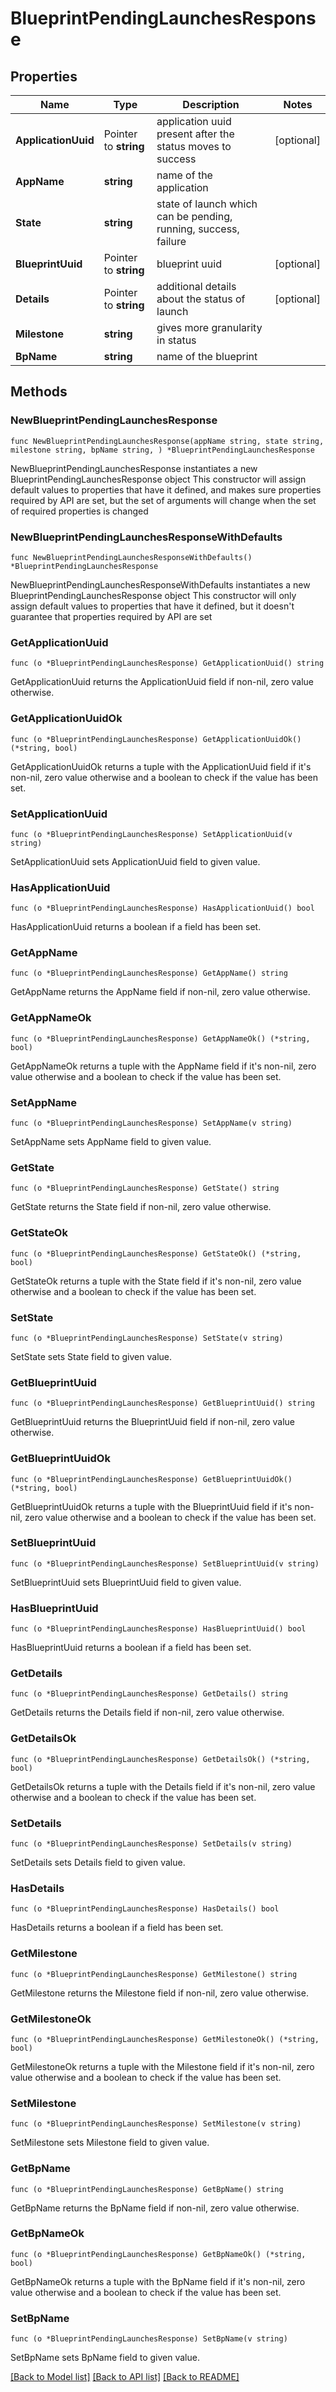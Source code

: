 # BlueprintPendingLaunchesResponse

## Properties

Name | Type | Description | Notes
------------ | ------------- | ------------- | -------------
**ApplicationUuid** | Pointer to **string** | application uuid present after the status moves to success | [optional] 
**AppName** | **string** | name of the application | 
**State** | **string** | state of launch which can be pending, running, success, failure | 
**BlueprintUuid** | Pointer to **string** | blueprint uuid | [optional] 
**Details** | Pointer to **string** | additional details about the status of launch | [optional] 
**Milestone** | **string** | gives more granularity in status | 
**BpName** | **string** | name of the blueprint | 

## Methods

### NewBlueprintPendingLaunchesResponse

`func NewBlueprintPendingLaunchesResponse(appName string, state string, milestone string, bpName string, ) *BlueprintPendingLaunchesResponse`

NewBlueprintPendingLaunchesResponse instantiates a new BlueprintPendingLaunchesResponse object
This constructor will assign default values to properties that have it defined,
and makes sure properties required by API are set, but the set of arguments
will change when the set of required properties is changed

### NewBlueprintPendingLaunchesResponseWithDefaults

`func NewBlueprintPendingLaunchesResponseWithDefaults() *BlueprintPendingLaunchesResponse`

NewBlueprintPendingLaunchesResponseWithDefaults instantiates a new BlueprintPendingLaunchesResponse object
This constructor will only assign default values to properties that have it defined,
but it doesn't guarantee that properties required by API are set

### GetApplicationUuid

`func (o *BlueprintPendingLaunchesResponse) GetApplicationUuid() string`

GetApplicationUuid returns the ApplicationUuid field if non-nil, zero value otherwise.

### GetApplicationUuidOk

`func (o *BlueprintPendingLaunchesResponse) GetApplicationUuidOk() (*string, bool)`

GetApplicationUuidOk returns a tuple with the ApplicationUuid field if it's non-nil, zero value otherwise
and a boolean to check if the value has been set.

### SetApplicationUuid

`func (o *BlueprintPendingLaunchesResponse) SetApplicationUuid(v string)`

SetApplicationUuid sets ApplicationUuid field to given value.

### HasApplicationUuid

`func (o *BlueprintPendingLaunchesResponse) HasApplicationUuid() bool`

HasApplicationUuid returns a boolean if a field has been set.

### GetAppName

`func (o *BlueprintPendingLaunchesResponse) GetAppName() string`

GetAppName returns the AppName field if non-nil, zero value otherwise.

### GetAppNameOk

`func (o *BlueprintPendingLaunchesResponse) GetAppNameOk() (*string, bool)`

GetAppNameOk returns a tuple with the AppName field if it's non-nil, zero value otherwise
and a boolean to check if the value has been set.

### SetAppName

`func (o *BlueprintPendingLaunchesResponse) SetAppName(v string)`

SetAppName sets AppName field to given value.


### GetState

`func (o *BlueprintPendingLaunchesResponse) GetState() string`

GetState returns the State field if non-nil, zero value otherwise.

### GetStateOk

`func (o *BlueprintPendingLaunchesResponse) GetStateOk() (*string, bool)`

GetStateOk returns a tuple with the State field if it's non-nil, zero value otherwise
and a boolean to check if the value has been set.

### SetState

`func (o *BlueprintPendingLaunchesResponse) SetState(v string)`

SetState sets State field to given value.


### GetBlueprintUuid

`func (o *BlueprintPendingLaunchesResponse) GetBlueprintUuid() string`

GetBlueprintUuid returns the BlueprintUuid field if non-nil, zero value otherwise.

### GetBlueprintUuidOk

`func (o *BlueprintPendingLaunchesResponse) GetBlueprintUuidOk() (*string, bool)`

GetBlueprintUuidOk returns a tuple with the BlueprintUuid field if it's non-nil, zero value otherwise
and a boolean to check if the value has been set.

### SetBlueprintUuid

`func (o *BlueprintPendingLaunchesResponse) SetBlueprintUuid(v string)`

SetBlueprintUuid sets BlueprintUuid field to given value.

### HasBlueprintUuid

`func (o *BlueprintPendingLaunchesResponse) HasBlueprintUuid() bool`

HasBlueprintUuid returns a boolean if a field has been set.

### GetDetails

`func (o *BlueprintPendingLaunchesResponse) GetDetails() string`

GetDetails returns the Details field if non-nil, zero value otherwise.

### GetDetailsOk

`func (o *BlueprintPendingLaunchesResponse) GetDetailsOk() (*string, bool)`

GetDetailsOk returns a tuple with the Details field if it's non-nil, zero value otherwise
and a boolean to check if the value has been set.

### SetDetails

`func (o *BlueprintPendingLaunchesResponse) SetDetails(v string)`

SetDetails sets Details field to given value.

### HasDetails

`func (o *BlueprintPendingLaunchesResponse) HasDetails() bool`

HasDetails returns a boolean if a field has been set.

### GetMilestone

`func (o *BlueprintPendingLaunchesResponse) GetMilestone() string`

GetMilestone returns the Milestone field if non-nil, zero value otherwise.

### GetMilestoneOk

`func (o *BlueprintPendingLaunchesResponse) GetMilestoneOk() (*string, bool)`

GetMilestoneOk returns a tuple with the Milestone field if it's non-nil, zero value otherwise
and a boolean to check if the value has been set.

### SetMilestone

`func (o *BlueprintPendingLaunchesResponse) SetMilestone(v string)`

SetMilestone sets Milestone field to given value.


### GetBpName

`func (o *BlueprintPendingLaunchesResponse) GetBpName() string`

GetBpName returns the BpName field if non-nil, zero value otherwise.

### GetBpNameOk

`func (o *BlueprintPendingLaunchesResponse) GetBpNameOk() (*string, bool)`

GetBpNameOk returns a tuple with the BpName field if it's non-nil, zero value otherwise
and a boolean to check if the value has been set.

### SetBpName

`func (o *BlueprintPendingLaunchesResponse) SetBpName(v string)`

SetBpName sets BpName field to given value.



[[Back to Model list]](../README.md#documentation-for-models) [[Back to API list]](../README.md#documentation-for-api-endpoints) [[Back to README]](../README.md)


